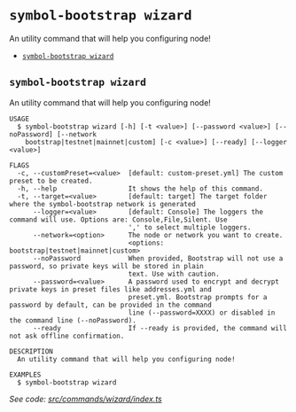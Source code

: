 `symbol-bootstrap wizard`
=========================

An utility command that will help you configuring node!

* [`symbol-bootstrap wizard`](#symbol-bootstrap-wizard)

## `symbol-bootstrap wizard`

An utility command that will help you configuring node!

```
USAGE
  $ symbol-bootstrap wizard [-h] [-t <value>] [--password <value>] [--noPassword] [--network
    bootstrap|testnet|mainnet|custom] [-c <value>] [--ready] [--logger <value>]

FLAGS
  -c, --customPreset=<value>  [default: custom-preset.yml] The custom preset to be created.
  -h, --help                  It shows the help of this command.
  -t, --target=<value>        [default: target] The target folder where the symbol-bootstrap network is generated
      --logger=<value>        [default: Console] The loggers the command will use. Options are: Console,File,Silent. Use
                              ',' to select multiple loggers.
      --network=<option>      The node or network you want to create.
                              <options: bootstrap|testnet|mainnet|custom>
      --noPassword            When provided, Bootstrap will not use a password, so private keys will be stored in plain
                              text. Use with caution.
      --password=<value>      A password used to encrypt and decrypt private keys in preset files like addresses.yml and
                              preset.yml. Bootstrap prompts for a password by default, can be provided in the command
                              line (--password=XXXX) or disabled in the command line (--noPassword).
      --ready                 If --ready is provided, the command will not ask offline confirmation.

DESCRIPTION
  An utility command that will help you configuring node!

EXAMPLES
  $ symbol-bootstrap wizard
```

_See code: [src/commands/wizard/index.ts](https://github.com/nemneshia/symbol-bootstrap/blob/v2.0.5/src/commands/wizard/index.ts)_
